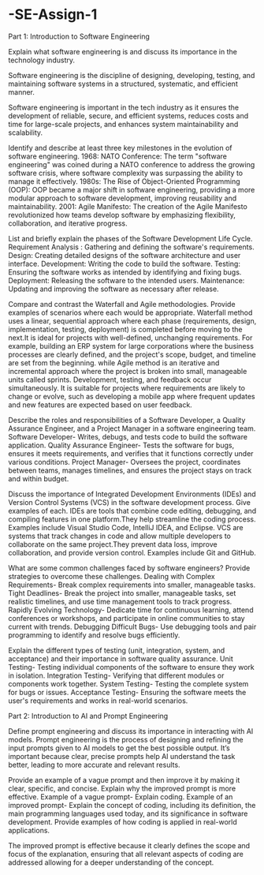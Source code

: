 # -SE-Assign-1
Part 1: Introduction to Software Engineering


Explain what software engineering is and discuss its importance in the technology industry.


Software engineering is the discipline of designing, developing, testing, and maintaining software systems in a structured, systematic, and efficient manner.

Software engineering is important in the tech industry as it ensures the development of reliable, secure, and efficient systems, reduces costs and time for large-scale projects, and enhances system maintainability and scalability.

Identify and describe at least three key milestones in the evolution of software engineering.
1968: NATO Conference: The term "software engineering" was coined during a NATO conference to address the growing software crisis, where software complexity was surpassing the ability to manage it effectively.
1980s: The Rise of Object-Oriented Programming (OOP): OOP became a major shift in software engineering, providing a more modular approach to software development, improving reusability and maintainability.
2001: Agile Manifesto: The creation of the Agile Manifesto revolutionized how teams develop software by emphasizing flexibility, collaboration, and iterative progress.

List and briefly explain the phases of the Software Development Life Cycle.
Requirement Analysis : Gathering and defining the software's requirements.
Design: Creating detailed designs of the software architecture and user interface.
Development: Writing the code to build the software.
Testing: Ensuring the software works as intended by identifying and fixing bugs.
Deployment: Releasing the software to the intended users.
Maintenance: Updating and improving the software as necessary after release.

Compare and contrast the Waterfall and Agile methodologies. Provide examples of scenarios where each would be appropriate.
Waterfall method uses a linear, sequential approach where each phase (requirements, design, implementation, testing, deployment) is completed before moving to the next.It is ideal for projects with well-defined, unchanging requirements. For example, building an ERP system for large corporations where the business processes are clearly defined, and the project's scope, budget, and timeline are set from the beginning. while Agile method is an iterative and incremental approach where the project is broken into small, manageable units called sprints. Development, testing, and feedback occur simultaneously. It  is suitable for projects where requirements are likely to change or evolve, such as developing a mobile app where frequent updates and new features are expected based on user feedback.

Describe the roles and responsibilities of a Software Developer, a Quality Assurance Engineer, and a Project Manager in a software engineering team.
Software Developer- Writes, debugs, and tests code to build the software application.
Quality Assurance Engineer- Tests the software for bugs, ensures it meets requirements, and verifies that it functions correctly under various conditions.
Project Manager- Oversees the project, coordinates between teams, manages timelines, and ensures the project stays on track and within budget.

Discuss the importance of Integrated Development Environments (IDEs) and Version Control Systems (VCS) in the software development process. Give examples of each.
IDEs are tools that combine code editing, debugging, and compiling features in one platform.They help streamline the coding process. Examples include Visual Studio Code, IntelliJ IDEA, and Eclipse. 
VCS are systems that track changes in code and allow multiple developers to collaborate on the same project.They prevent data loss, improve collaboration, and provide version control. Examples include Git and GitHub. 

What are some common challenges faced by software engineers? Provide strategies to overcome these challenges.
Dealing with Complex Requirements- Break complex requirements into smaller, manageable tasks.
Tight Deadlines- Break the project into smaller, manageable tasks, set realistic timelines, and use time management tools to track progress.
Rapidly Evolving Technology-  Dedicate time for continuous learning, attend conferences or workshops, and participate in online communities to stay current with trends.
Debugging Difficult Bugs- Use debugging tools and pair programming to identify and resolve bugs efficiently.

Explain the different types of testing (unit, integration, system, and acceptance) and their importance in software quality assurance.
Unit Testing- Testing individual components of the software to ensure they work in isolation.
Integration Testing- Verifying that different modules or components work together.
System Testing- Testing the complete system for bugs or issues.
Acceptance Testing- Ensuring the software meets the user's requirements and works in real-world scenarios.

Part 2: Introduction to AI and Prompt Engineering


Define prompt engineering and discuss its importance in interacting with AI models.
Prompt engineering is the process of designing and refining the input prompts given to AI models to get the best possible output. It’s important because clear, precise prompts help AI understand the task better, leading to more accurate and relevant results.

Provide an example of a vague prompt and then improve it by making it clear, specific, and concise. Explain why the improved prompt is more effective.
Example of a vague prompt- Explain coding.
Example of an improved prompt- Explain the concept of coding, including its definition, the main programming languages used today, and its significance in software development. Provide examples of how coding is applied in real-world applications.

The improved prompt is effective because it clearly defines the scope and focus of the explanation, ensuring that all relevant aspects of coding are addressed allowing for a deeper understanding of the concept.
  
